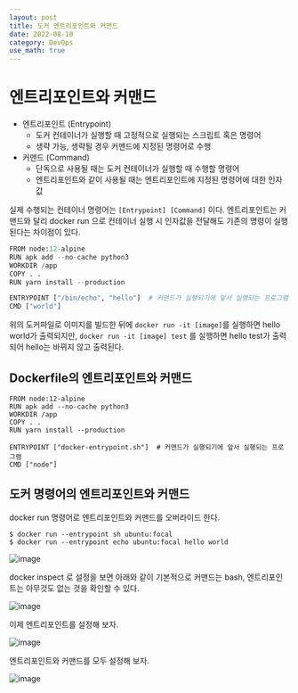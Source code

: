 ```yaml
---
layout: post
title: 도커 엔트리포인트와 커맨드
date: 2022-08-10
category: DevOps
use_math: true
---
```


# 엔트리포인트와 커맨드

- 엔트리포인트 (Entrypoint)
  - 도커 컨테이너가 실행할 때 고정적으로 실행되는 스크립트 혹은 명령어
  - 생략 가능, 생략될 경우 커맨드에 지정된 명령어로 수행
- 커맨드 (Command)
  - 단독으로 사용될 때는 도커 컨테이너가 실행할 때 수행할 명령어
  - 엔트리포인트와 같이 사용될 때는 엔트리포인트에 지정된 명령어에 대한 인자 값

실제 수행되는 컨테이너 명령어는 `[Entrypoint] [Command]` 이다. 엔트리포인트는 커맨드와 달리 docker run 으로 컨테이너 실행 시 인자값을 전달해도 기존의 명령이 실행된다는 차이점이 있다. 


```python
FROM node:12-alpine
RUN apk add --no-cache python3
WORKDIR /app
COPY . .
RUN yarn install --production

ENTRYPOINT ["/bin/echo", "hello"]  # 커맨드가 실행되기에 앞서 실행되는 프로그램 
CMD ["world"]
```

위의 도커파일로 이미지를 빌드한 뒤에 `docker run -it [image]`를 실행하면 hello world가 출력되지만, `docker run -it [image] test` 를 실행하면 hello test가 출력되어 hello는 바뀌지 않고 출력된다. 


## Dockerfile의 엔트리포인트와 커맨드

```
FROM node:12-alpine
RUN apk add --no-cache python3
WORKDIR /app
COPY . .
RUN yarn install --production

ENTRYPOINT ["docker-entrypoint.sh"]  # 커맨드가 실행되기에 앞서 실행되는 프로그램 
CMD ["node"]
```


## 도커 명령어의 엔트리포인트와 커맨드

docker run 명령어로 엔트리포인트와 커맨드를 오버라이드 한다.

```
$ docker run --entrypoint sh ubuntu:focal
$ docker run --entrypoint echo ubuntu:focal hello world
```

![image](https://user-images.githubusercontent.com/61526722/183926902-2c45391f-ea2a-4d4a-baf1-b97bc482bf9e.png)

docker inspect 로 설정을 보면 아래와 같이 기본적으로 커맨드는 bash, 엔트리포인트는 아무것도 없는 것을 확인할 수 있다. 

![image](https://user-images.githubusercontent.com/61526722/183927257-22e2011a-c0e3-4642-82e0-52c2c03cd890.png)

이제 엔트리포인트를 설정해 보자.

![image](https://user-images.githubusercontent.com/61526722/183927602-7a0b793d-de37-43ef-a2f9-16b9b172ef91.png)

엔트리포인트와 커맨드를 모두 설정해 보자.

![image](https://user-images.githubusercontent.com/61526722/183928016-36629d3e-dddd-4e43-b3ca-5f404331f25e.png)




